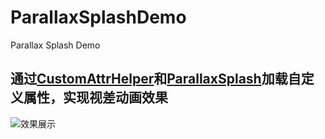 # ParallaxSplashDemo
Parallax Splash Demo
## 通过[CustomAttrHelper](https://github.com/ReshapeDream/CustomAttrHelper)和[ParallaxSplash](https://github.com/ReshapeDream/ParallaxSplash)加载自定义属性，实现视差动画效果</br>
![效果展示](https://github.com/ReshapeDream/ParallaxSplashDemo/blob/master/device.gif)

